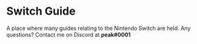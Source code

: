 # Switch Guide

A place where many guides relating to the Nintendo Switch are held. Any questions? Contact me on Discord at **peak\#0001**

